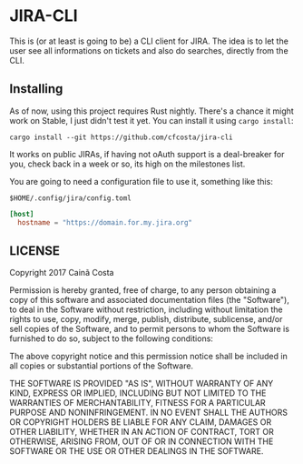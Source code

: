 # JIRA-CLI

This is (or at least is going to be) a CLI client for JIRA. The idea is to let
the user see all informations on tickets and also do searches, directly from the CLI.

## Installing

As of now, using this project requires Rust nightly. There's a chance it might
work on Stable, I just didn't test it yet. You can install it using `cargo
install`:

`cargo install --git https://github.com/cfcosta/jira-cli`

It works on public JIRAs, if having not oAuth support is a deal-breaker for
you, check back in a week or so, its high on the milestones list.

You are going to need a configuration file to use it, something like this:

`$HOME/.config/jira/config.toml`
```toml
[host]
  hostname = "https://domain.for.my.jira.org"
```

## LICENSE

Copyright 2017 Cainã Costa

Permission is hereby granted, free of charge, to any person obtaining a copy of
this software and associated documentation files (the "Software"), to deal in
the Software without restriction, including without limitation the rights to
use, copy, modify, merge, publish, distribute, sublicense, and/or sell copies
of the Software, and to permit persons to whom the Software is furnished to do
so, subject to the following conditions:

The above copyright notice and this permission notice shall be included in all
copies or substantial portions of the Software.

THE SOFTWARE IS PROVIDED "AS IS", WITHOUT WARRANTY OF ANY KIND, EXPRESS OR
IMPLIED, INCLUDING BUT NOT LIMITED TO THE WARRANTIES OF MERCHANTABILITY,
FITNESS FOR A PARTICULAR PURPOSE AND NONINFRINGEMENT. IN NO EVENT SHALL THE
AUTHORS OR COPYRIGHT HOLDERS BE LIABLE FOR ANY CLAIM, DAMAGES OR OTHER
LIABILITY, WHETHER IN AN ACTION OF CONTRACT, TORT OR OTHERWISE, ARISING FROM,
OUT OF OR IN CONNECTION WITH THE SOFTWARE OR THE USE OR OTHER DEALINGS IN THE
SOFTWARE.

